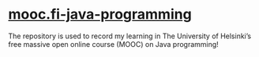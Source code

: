 # [mooc.fi-java-programming](https://java-programming.mooc.fi/)
The repository is used to record my learning in The University of Helsinki’s free massive open online course (MOOC) on Java programming!